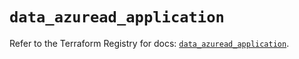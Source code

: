 # `data_azuread_application`

Refer to the Terraform Registry for docs: [`data_azuread_application`](https://registry.terraform.io/providers/hashicorp/azuread/2.50.0/docs/data-sources/application).
